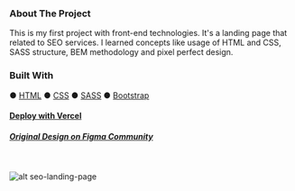 ### About The Project
This is my first project with front-end technologies. It's a landing page that related to SEO services. I learned concepts like usage of HTML and CSS, SASS structure, BEM methodology and pixel perfect design.
### Built With
● [HTML](https://html.spec.whatwg.org/)
● [CSS](https://developer.mozilla.org/en-US/docs/Web/CSS)
● [SASS](https://sass-lang.com/)
● [Bootstrap](https://getbootstrap.com/)
#### [Deploy with Vercel](https://seo-landing-page.vercel.app/#)
##### [Original Design on Figma Community](https://www.figma.com/file/cCBnFoILY3vqGGbw74CNfT/SEO-Landing-Page?node-id=0%3A1&viewport=1035%2C120%2C0.24916347861289978)
<br>


![alt seo-landing-page](https://s3.gifyu.com/images/project.gif)


